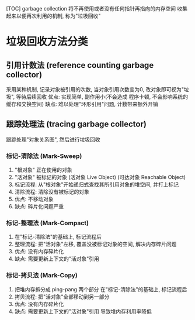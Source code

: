 [TOC]
garbage collection
将不再使用或者没有任何指针再指向的内存空间
收集起来以便再次利用的机制, 称为"垃圾回收"

# 垃圾回收方法分类
## 引用计数法 (reference counting garbage collector)
采用某种机制, 记录对象被引用的次数,
当对象引用次数变为0, 改对象即可视为"垃圾", 等待后续回收
优点: 实现简单, 副作用小(不会造成 程序卡顿, 不会影响系统的缓存和交换空间)
缺点: 难以处理"环形引用"问题, 计数带来额外开销
## 跟踪处理法 (tracing garbage collector)
跟踪处理"对象关系图", 然后进行垃圾回收
### 标记-清除法 (Mark-Sweep)
1. "根对象" 正在使用的对象
2. "活对象" 被标记的对象  (活对象 Live Object) (可达对象 Reachable Object)
3. 标记流程: 从"根对象"开始递归式查找其所引用对象的堆空间, 并打上标记
4. 清除流程: 清除没有被标记的对象
5. 优点: 不移动对象
6. 缺点: 碎片化问题严重

### 标记-整理法 (Mark-Compact)
1. 在"标记-清除法"的基础上, 标记流程后
2. 整理流程: 把"活对象"左移, 覆盖没被标记对象的空间, 解决内存碎片问题
3. 优点: 没有内存碎片化
4. 缺点: 需要更新上下文的"活对象"引用

### 标记-拷贝法 (Mark-Copy)
1. 把堆内存拆分成 ping-pang 两个部分
   在"标记-清除法"的基础上, 标记流程后
2. 拷贝流程: 把"活对象"全部移动到另一部分
3. 优点: 没有内存碎片化
4. 缺点: 需要更新上下文的"活对象"引用
         导致堆内存利用率降低